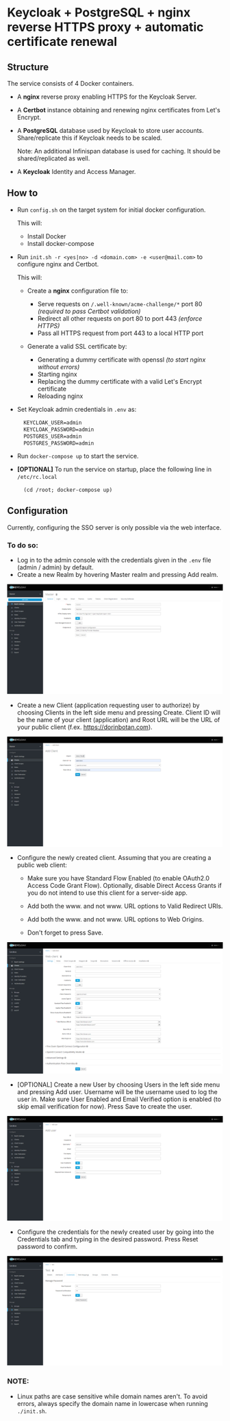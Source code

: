 # Keycloak + PostgreSQL + nginx reverse HTTPS proxy + automatic certificate renewal

## Structure

The service consists of 4 Docker containers.

- A **nginx** reverse proxy enabling HTTPS for the Keycloak Server.
- A **Certbot** instance obtaining and renewing nginx certificates from Let's Encrypt.
- A **PostgreSQL** database used by Keycloak to store user accounts. Share/replicate this if Keycloak needs to be scaled.

  Note: An additional Infinispan database is used for caching. It should be shared/replicated as well.
- A **Keycloak** Identity and Access Manager.

## How to

- Run `config.sh` on the target system for initial docker configuration.

  This will:
  - Install Docker
  - Install docker-compose

- Run `init.sh -r <yes|no> -d <domain.com> -e <user@mail.com>` to configure nginx and Certbot.

  This will:
  - Create a **nginx** configuration file to:
    - Serve requests on `/.well-known/acme-challenge/*` port 80 *(required to pass Certbot validation)*
    - Redirect all other requests on port 80 to port 443 *(enforce HTTPS)*
    - Pass all HTTPS request from port 443 to a local HTTP port

  - Generate a valid SSL certificate by:
    - Generating a dummy certificate with openssl *(to start nginx without errors)*
    - Starting nginx
    - Replacing the dummy certificate with a valid Let's Encrypt certificate
    - Reloading nginx

- Set Keycloak admin credentials in `.env` as:

        KEYCLOAK_USER=admin
        KEYCLOAK_PASSWORD=admin
        POSTGRES_USER=admin
        POSTGRES_PASSWORD=admin

- Run `docker-compose up` to start the service.

- **[OPTIONAL]** To run the service on startup, place the following line in `/etc/rc.local`

        (cd /root; docker-compose up)

## Configuration

Currently, configuring the SSO server is only possible via the web interface.

### To do so:

- Log in to the admin console with the credentials given in the `.env` file (admin / admin) by default.
- Create a new Realm by hovering Master realm and pressing Add realm.

![alt Create Realm](readme_assets/create_realm.png)

- Create a new Client (application requesting user to authorize) by choosing Clients in the left side menu and pressing Create. Client ID will be the name of your client (application) and Root URL will be the URL of your public client (f.ex. https://dorinbotan.com).

![alt Create Client](readme_assets/create_client.png)

- Configure the newly created client. Assuming that you are creating a public web client:

  - Make sure you have Standard Flow Enabled (to enable OAuth2.0 Access Code Grant Flow). Optionally, disable Direct Access Grants if you do not intend to use this client for a server-side app.

  - Add both the www. and not www. URL options to Valid Redirect URIs.

  - Add both the www. and not www. URL options to Web Origins.

  - Don't forget to press Save.

![alt Configure Client](readme_assets/configure_client.png)

- [OPTIONAL] Create a new User by choosing Users in the left side menu and pressing Add user. Username will be the username used to log the user in. Make sure User Enabled and Email Verified option is enabled (to skip email verification for now). Press Save to create the user.

![alt Create User](readme_assets/create_user.png)

- Configure the credentials for the newly created user by going into the Credentials tab and typing in the desired password. Press Reset password to confirm.

![alt Configure User](readme_assets/configure_user.png)

### NOTE:

- Linux paths are case sensitive while domain names aren't. To avoid errors, always specify the domain name in lowercase when running `./init.sh`.
